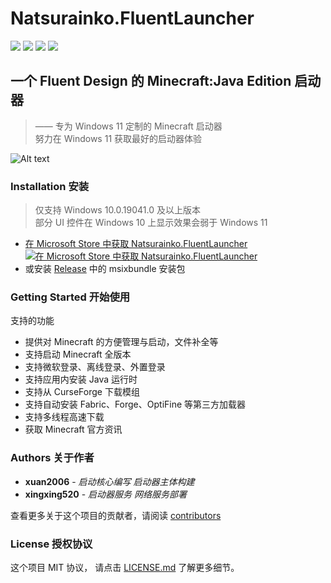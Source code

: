 # Natsurainko.FluentLauncher

![](https://img.shields.io/badge/license-MIT-green)
![](https://img.shields.io/github/repo-size/Xcube-Studio/Fluent-Launcher)
![](https://img.shields.io/github/stars/Xcube-Studio/Fluent-Launcher)
![](https://img.shields.io/github/commit-activity/y/Xcube-Studio/Fluent-Launcher)

## 一个 Fluent Design 的 Minecraft:Java Edition 启动器
> —— 专为 Windows 11 定制的 Minecraft 启动器  
> 努力在 Windows 11 获取最好的启动器体验

![Alt text](https://github.com/Xcube-Studio/Natsurainko.FluentLauncher/blob/main/Images/L0.png "主页")

### Installation 安装

> 仅支持 Windows 10.0.19041.0 及以上版本  
> 部分 UI 控件在 Windows 10 上显示效果会弱于 Windows 11

- [在 Microsoft Store 中获取 Natsurainko.FluentLauncher](https://apps.microsoft.com/store/detail/natsuriankofluentlauncher/9p4nqqxq942p?hl=zh-cn&gl=cn)  
 [![在 Microsoft Store 中获取 Natsurainko.FluentLauncher](https://user-images.githubusercontent.com/76810494/189479518-fc0f18a9-b0a4-4a63-8e7b-27a4284d93af.png)](https://apps.microsoft.com/store/detail/natsuriankofluentlauncher/9p4nqqxq942p?hl=zh-cn&gl=cn)
- 或安装 [Release](https://github.com/Xcube-Studio/Natsurainko.FluentLauncher/releases) 中的 msixbundle 安装包

### Getting Started 开始使用

支持的功能

+ 提供对 Minecraft 的方便管理与启动，文件补全等
+ 支持启动 Minecraft 全版本
+ 支持微软登录、离线登录、外置登录
+ 支持应用内安装 Java 运行时
+ 支持从 CurseForge 下载模组
+ 支持自动安装 Fabric、Forge、OptiFine 等第三方加载器
+ 支持多线程高速下载
+ 获取 Minecraft 官方资讯

### Authors 关于作者

* **xuan2006** - *启动核心编写 启动器主体构建*
* **xingxing520** - *启动器服务 网络服务部署*

查看更多关于这个项目的贡献者，请阅读 [contributors](#) 

### License 授权协议

这个项目 MIT 协议， 请点击 [LICENSE.md](LICENSE.md) 了解更多细节。

